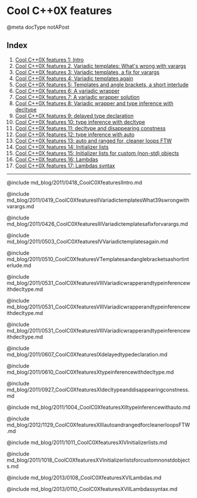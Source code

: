 # Cool C++0X features

@meta docType notAPost

## Index

1. [Cool C++0X features 1: Intro](md_blog/2011/0418_CoolC0XfeaturesIIntro.md)
2. [Cool C++0X features 2, Variadic templates: What's wrong with varargs](md_blog/2011/0419_CoolC0XfeaturesIIVariadictemplatesWhat39swrongwithvarargs.md)
3. [Cool C++0X features 3: Variadic templates, a fix for varargs](md_blog/2011/0426_CoolC0XfeaturesIIIVariadictemplatesafixforvarargs.md)
4. [Cool C++0X features 4: Variadic templates again](md_blog/2011/0503_CoolC0XfeaturesIVVariadictemplatesagain.md)
5. [Cool C++0X features 5: Templates and angle brackets, a short interlude](md_blog/2011/0510_CoolC0XfeaturesVTemplatesandanglebracketsashortinterlude.md)
6. [Cool C++0X features 6: A variadic wrapper](md_blog/2011/0531_CoolC0XfeaturesVIIIVariadicwrapperandtypeinferencewithdecltype.md)
7. [Cool C++0X features 7: A variadic wrapper solution](md_blog/2011/0531_CoolC0XfeaturesVIIIVariadicwrapperandtypeinferencewithdecltype.md)
8. [Cool C++0X features 8: Variadic wrapper and type inference with decltype](md_blog/2011/0531_CoolC0XfeaturesVIIIVariadicwrapperandtypeinferencewithdecltype.md)
9. [Cool C++0X features 9: delayed type declaration](md_blog/2011/0607_CoolC0XfeaturesIXdelayedtypedeclaration.md)
10. [Cool C++0X features 10: type inference with decltype](md_blog/2011/0610_CoolC0XfeaturesXtypeinferencewithdecltype.md)
11. [Cool C++0X features 11: decltype and disappearing constness](md_blog/2011/0927_CoolC0XfeaturesXIdecltypeanddisappearingconstness.md)
12. [Cool C++0X features 12: type inference with auto](md_blog/2011/1004_CoolC0XfeaturesXIItypeinferencewithauto.md)
13. [Cool C++0X features 13: auto and ranged for, cleaner loops FTW](md_blog/2012/1129_CoolC0XfeaturesXIIIautoandrangedforcleanerloopsFTW.md)
14. [Cool C++0X features 14: Initializer lists](md_blog/2011/1011_CoolC0XfeaturesXIVInitializerlists.md)
15. [Cool C++0X features 15: Initializer lists for custom (non-std) objects](md_blog/2011/1018_CoolC0XfeaturesXVInitializerlistsforcustomnonstdobjects.md)
16. [Cool C++0X features 16: Lambdas](md_blog/2013/0108_CoolC0XfeaturesXVILambdas.md)
17. [Cool C++0X features 17: Lambdas syntax](md_blog/2013/0110_CoolC0XfeaturesXVIILambdassyntax.md)

---

@include md_blog/2011/0418_CoolC0XfeaturesIIntro.md

@include md_blog/2011/0419_CoolC0XfeaturesIIVariadictemplatesWhat39swrongwithvarargs.md

@include md_blog/2011/0426_CoolC0XfeaturesIIIVariadictemplatesafixforvarargs.md

@include md_blog/2011/0503_CoolC0XfeaturesIVVariadictemplatesagain.md

@include md_blog/2011/0510_CoolC0XfeaturesVTemplatesandanglebracketsashortinterlude.md

@include md_blog/2011/0531_CoolC0XfeaturesVIIIVariadicwrapperandtypeinferencewithdecltype.md

@include md_blog/2011/0531_CoolC0XfeaturesVIIIVariadicwrapperandtypeinferencewithdecltype.md

@include md_blog/2011/0531_CoolC0XfeaturesVIIIVariadicwrapperandtypeinferencewithdecltype.md

@include md_blog/2011/0607_CoolC0XfeaturesIXdelayedtypedeclaration.md

@include md_blog/2011/0610_CoolC0XfeaturesXtypeinferencewithdecltype.md

@include md_blog/2011/0927_CoolC0XfeaturesXIdecltypeanddisappearingconstness.md

@include md_blog/2011/1004_CoolC0XfeaturesXIItypeinferencewithauto.md

@include md_blog/2012/1129_CoolC0XfeaturesXIIIautoandrangedforcleanerloopsFTW.md

@include md_blog/2011/1011_CoolC0XfeaturesXIVInitializerlists.md

@include md_blog/2011/1018_CoolC0XfeaturesXVInitializerlistsforcustomnonstdobjects.md

@include md_blog/2013/0108_CoolC0XfeaturesXVILambdas.md

@include md_blog/2013/0110_CoolC0XfeaturesXVIILambdassyntax.md

